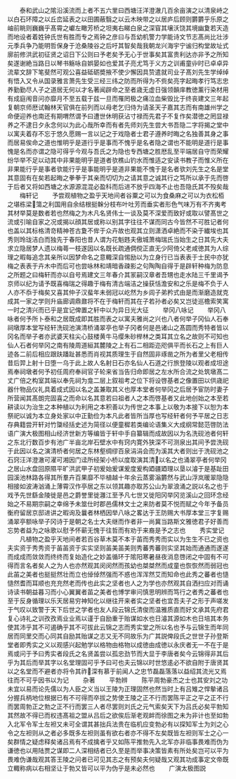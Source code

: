 <!-- { "loadSidebar": true } -->
　　泰和武山之隂沿溪流而上者不五六里曰西塘汪洋澄澈几百余亩演之以清泉峙之以白石环障之以丘峦延表之以田圃蔽翳之以云木映带之以居庐后顾则欝欝乎乐原之岫前眺则巍巍乎髙霄之巘左瞰芳桥之坦夷右睇白泉之深窅其壌沃饶其境幽夐若天造而地设者着姓钟氏世有胜而专之焉钟之彦曰与吾幼机警力学能诗文节志髙尚比壮涉元季兵争乃能明哲保身于沧桑陵谷之后吁其智矣哉我朝龙兴海宇宁谧归构堂故址式廓前修洪武初征贤之诏日下公则曰予老矣予无心于世事矣其富贵利达亦非予之所知矣遂谢絶当路日以琴书觞咏自娯晏如也爱其子亮尤笃于义方之训甫童丱时已卓卓异流辈文辞下笔斐然可观公喜益砥砺奬掖不使少懈因具贽遣就司业子髙刘先生学绰绰有悟入又令从国录雅言萧先生受三经三纬之防而所得为不赀矣亮字起晦孝行笃志忠养勤勤尽人子之道居无何以才名著闻辟命之至者歳无虚日强领贑庠教徳薰行染材用有成庭闱音问亦靡月不至五载于兹一旦而罹罔极之痛泣血柴毁比于终丧建文三年起复朝京师厯试翰林天官俱在前列而以母老乞归侍为请圣天子嘉其志而有南雄州学之命便迎养也南还有期喟然谓予曰遭世休明获沾寸禄而先君子不复作矣潜徳之罔显禄养之不逮日夕永念何以为此心哉所幸而有者先师刘先生尝大书吾隐二字将揭之堂中以寓夫着存不忘于悠久愿赐一言以记之于戏隐者士君子遵养时晦之名独善其身之事而居易俟命之道也惟明乎是道行乎是事而不愧乎是名者隐之谓也不能明是道行是事愧是名而亦谓之隐可得乎今观与吾氏之为隐也专西塘之胜厯乱至平端居自守而荣耀纷华举不足以动其中非果能明乎是道者欤樵山钓水而惟适之安读书教子而惟义所在非果能行乎是事者欤能行乎是事能明乎是道非果能不愧于是名者欤刘先生之名是堂其意固有在矣若起晦之拳拳于其亲而切切为之请其意之诚其行之笃所以承于先而啓于后者又将如西塘之水源源混混必盈科而后进不放乎四海不止也吾隐氏其不殁矣哉
　　梅轩记
　　予尝观植物之盈乎天地间者谷粟之可以为食桑麻之可以为衣松栢之堪栋梁簜之利国用自余结根挺榦分枝布叶吐芳而垂实者形色气味万有不齐夷考其材举莫是数者若也然梅之为木凡名贤伟士一谈及莫不深爱而致好或取以譬髙世之流或引喻自家之况或揭以顔其居或称以别其字往往不谋而同古今皆然不可胜记者何也盖以其标格清竒精神苍古夐不侔于众卉故也观其立则潇洒卓絶而不染于纎埃也其秀则玲珑洁白而独先于春阳也昔人谓为花魁韪夫傲城萧梅瑞氏当始生之日其先大夫求立隐居梦人遗以梅蕚一枝遂因以名既长疏通倜傥正直无少阿倚父老咸徳其为人综理之暇每追念其亲所以因梦命名之意輙深自惕励以为立身行已当表表于士民中亦犹梅之表表于卉木中而后可也尝咏林和靖暗香疎影之句陶陶自得于是辟轩种梅为防息之所题之曰梅轩而亦以自号焉建文三年春介其冡嗣汉章者吾甥也走水陆三千里谒予京师以纪为请予既喜梅瑞之得趣于梅有清古端洁之操获恬澹安和之乐是梅不负于人人亦不忝于梅矣又喜其仲子汉蜚年未弱冠以屹然为乡闾子弟矜式由是而渐磨造就克成其一家之学则升庙廊调鼎鼐将不在于梅轩而其在子若孙者必矣又岂徒巡檐索笑寓一时之清兴而已乎是宜记俾置之轩中以为异日光大征
　　举冈八咏记
　　举冈八咏者何予所卜泰和之居既成即其胜而表之以寓夫雅尚之兴也八者何举子冈仙人石奉祠墩厚本堂写经轩洗砚池演清桥涌翠亭也举子冈者何是邑诸山之髙圆而秀特者皆以冈名而举子者亦武婆天柱尖心鼓楼黄牛马缨朱砂榉林之类耳其立名之故则不可知也仙人石者何举冈之南有陵周道絙其麓陵之上有石二相距迩咫俱平而长石之上有巨人迹各二前后相应跟趺蹯趾甚悉而肖视其质理生于自然固非琢凿之所为者里父老相传昔后羿上射十日堕一乌于此上故人名射日石亦名仙人石道之行旅登陵以观者成坦途焉奉祠墩者何予初任周府奉祠官子轮来省当告归命即居之左水所合流之处筑墩髙二丈广倍之构室其端以奉先祠为龛二层上叙祖考之位下将设啓基者之像置田以供歳祀器什物品仪礼具着成式因以名之盖兼取其义也厚本堂者何举冈之后居予宦防时妻子所营闻其髙朗完固喜之而命以名其意若曰祖者人之本而啓基者又此地创始之本至若耕读以为治生之本种植以为利用之本积善以为传世之本事上以敬为本接下以恕为本祭祀以诚为本立身处家以中正勤俭为本凡此者皆所当厚也写经轩者何予平居之日志存典籍尝开轩对竹櫽经括史述为简径以便童穉若类编论语集义大成纲常懿范啓防法语广演大极图相山经济世新方等编皆于轩中手自纂辑而成故因以为名洗砚池者何轩之东北行数百步有池广半亩北岸石壁水中有窍内寛外狭深不可测泉出其间予尝洗砚于此因以名之演清桥者何居之东林壑绸缪百泉涓涓会而为溪其大者则出于洗砚池之石窍汪洋澄澈可濯可湘因门迳所经架小桥以度取演其清以名之也涌翠亭者何举冈之居山水盘回原隰平旷洪武甲子初爰始爰谋爰度爰构廼疆廼理以垦以濬于是基趾田园溪池林路各得其所羣卉百果靡不毕植越十年余云蒸雾滃欝然与武山浮岚暖翠隐隐相接如波涛汹涌上薄霄汉作亭居之东以领其趣亦取苏公山为翠浪涌之説以名之也于戏予先世繇金陵徙是邑之爵誉里徙灉江至予凡七世又徙阳冈举冈览溪山之回环念经始之不易期宗嗣之幸绵予未筮仕时郡邑儒林文士之来防者莫不悦而赋之今年予备员衡府留居京邸进讲之暇询及曩者林栖因举八咏之畧达于王防赐大书厚本堂三字复赐涌翠亭额咏举子冈诗于是朝之名士大夫继而作者非一尚冀当路斯文雅徳君子好善而忘势者益为之咏歌以慰予怀蕲无愧于往哲而有劝于来裔是予之志也
　　秀实堂记
　　凡植物之盈乎天地间者若百谷草木莫不本于苖而秀秀而实以为生生不已之资也夫实资于秀秀资于苖苖资于实实坚则苖美苖美则秀蕃秀蕃则实坚其始而通通而遂遂而成成而敛敛而终终而复始造化之妙盖循环于隂阳寒暑昼夜消息啓闭之中固有不可得而言名者矣人之为人也亦然观其闵闵然而孩幼也桀桀然而成童也恢恢然而弱冠也此苖之美者也挺挺然壮而立也倬倬然强而不惑也浑浑然艾而知命也此秀之蕃者也慥慥然耆而耳顺也充充然老而传也此实之坚者也人之为学也亦然观其自洒扫应对而诵诗读书朝益暮习而小心翼翼者苖之美者也博学审问慎思明辨而笃行之者秀之蕃者也至于反身循理以乐天居易穷神知化以继往开来者实之坚者也宜吾夫子之形于声嗟发于气叹以致警于天下后世之学者也友人段云锦氏清俊而温雅质直而好文承其先府君复心诗礼之训孜孜焉业业焉以谨于自励重于贻谋如水也日濬其源如木也日培其本务使其沛乎其不可遏确乎其不可拔此云锦之志而秀实堂之所以名也予与云锦生而年同居而同里交而心同其自励其贻谋之志又无不同故乐为广其説俾段氏之世世子孙登斯堂者即秀实之义以观感兴起勉学以格物由格物以成徳由成徳以永庆者无一不在于是焉或问于予曰秀实者段氏之名贤盖尝以孤忠劲节而大显于李唐者矣今云锦得非其后乎为其后而举其字以名堂理固可乎予曰可也夫云锦以时世悠逺必不欲自附于唐贤其以之名堂而不避者亦将令其祚深有慕于前闻人之忠节磊磊落落以益绍其流光又焉往而不可乎因书以为记
　　杂著
　　平勃辨
　　陈平周勃豪杰之士也其安刘之功未宜以易而论先儒以为人臣之义当以王陵为正理固然也然当时上有吕雉之悍摰诸吕分握兵柄地位根据已有不可得而卒拔之势使王陵之正不行而罢陈平正之平之正不行而罢周勃正之勃之正不行而罢三人者尽罢则刘氏之元气索矣天下为吕氏必矣平勃知其然故不得已而权违髙祖之盟从吕后之欲俟后渐老观衅而徐图之未为非计也至如勃入北军令军士左袒又未可全谓其甚拙兵法贵在临机应变勃必有以探知军士为刘之心令之左袒则从之者必多既多左袒则虽有欲右者亦不得不左矣既皆左袒则军士之心一矣群情之疑虑释矣诸吕焉有不成擒者乎又如陈平推勃先入北军亦非临事畏难而伪为谦徳也以用陆贾之谋即二人深相结者已久至是而举事决策皆素有所处矣岂可以平为畏难伪谦哉观其答王陵之问者已可见其志之有预矣夫何疑哉又观其功成事定文帝既立輙称病以右相坚让于勃又皆可以平为伪乎是未必然也
　　广演太极图説
